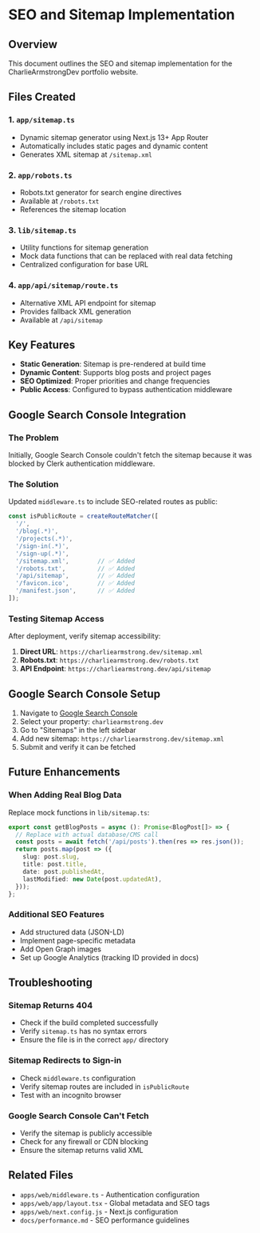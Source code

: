 # SEO and Sitemap Implementation

## Overview

This document outlines the SEO and sitemap implementation for the CharlieArmstrongDev portfolio website.

## Files Created

### 1. `app/sitemap.ts`
- Dynamic sitemap generator using Next.js 13+ App Router
- Automatically includes static pages and dynamic content
- Generates XML sitemap at `/sitemap.xml`

### 2. `app/robots.ts`
- Robots.txt generator for search engine directives
- Available at `/robots.txt`
- References the sitemap location

### 3. `lib/sitemap.ts`
- Utility functions for sitemap generation
- Mock data functions that can be replaced with real data fetching
- Centralized configuration for base URL

### 4. `app/api/sitemap/route.ts`
- Alternative XML API endpoint for sitemap
- Provides fallback XML generation
- Available at `/api/sitemap`

## Key Features

- **Static Generation**: Sitemap is pre-rendered at build time
- **Dynamic Content**: Supports blog posts and project pages
- **SEO Optimized**: Proper priorities and change frequencies
- **Public Access**: Configured to bypass authentication middleware

## Google Search Console Integration

### The Problem
Initially, Google Search Console couldn't fetch the sitemap because it was blocked by Clerk authentication middleware.

### The Solution
Updated `middleware.ts` to include SEO-related routes as public:

```typescript
const isPublicRoute = createRouteMatcher([
  '/',
  '/blog(.*)',
  '/projects(.*)',
  '/sign-in(.*)',
  '/sign-up(.*)',
  '/sitemap.xml',        // ✅ Added
  '/robots.txt',         // ✅ Added
  '/api/sitemap',        // ✅ Added
  '/favicon.ico',        // ✅ Added
  '/manifest.json',      // ✅ Added
]);
```

### Testing Sitemap Access

After deployment, verify sitemap accessibility:

1. **Direct URL**: `https://charliearmstrong.dev/sitemap.xml`
2. **Robots.txt**: `https://charliearmstrong.dev/robots.txt`
3. **API Endpoint**: `https://charliearmstrong.dev/api/sitemap`

## Google Search Console Setup

1. Navigate to [Google Search Console](https://search.google.com/search-console)
2. Select your property: `charliearmstrong.dev`
3. Go to "Sitemaps" in the left sidebar
4. Add new sitemap: `https://charliearmstrong.dev/sitemap.xml`
5. Submit and verify it can be fetched

## Future Enhancements

### When Adding Real Blog Data
Replace mock functions in `lib/sitemap.ts`:

```typescript
export const getBlogPosts = async (): Promise<BlogPost[]> => {
  // Replace with actual database/CMS call
  const posts = await fetch('/api/posts').then(res => res.json());
  return posts.map(post => ({
    slug: post.slug,
    title: post.title,
    date: post.publishedAt,
    lastModified: new Date(post.updatedAt),
  }));
};
```

### Additional SEO Features
- Add structured data (JSON-LD)
- Implement page-specific metadata
- Add Open Graph images
- Set up Google Analytics (tracking ID provided in docs)

## Troubleshooting

### Sitemap Returns 404
- Check if the build completed successfully
- Verify `sitemap.ts` has no syntax errors
- Ensure the file is in the correct `app/` directory

### Sitemap Redirects to Sign-in
- Check `middleware.ts` configuration
- Verify sitemap routes are included in `isPublicRoute`
- Test with an incognito browser

### Google Search Console Can't Fetch
- Verify the sitemap is publicly accessible
- Check for any firewall or CDN blocking
- Ensure the sitemap returns valid XML

## Related Files

- `apps/web/middleware.ts` - Authentication configuration
- `apps/web/app/layout.tsx` - Global metadata and SEO tags
- `apps/web/next.config.js` - Next.js configuration
- `docs/performance.md` - SEO performance guidelines
